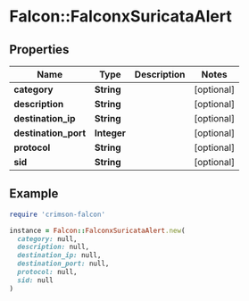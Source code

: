 # Falcon::FalconxSuricataAlert

## Properties

| Name | Type | Description | Notes |
| ---- | ---- | ----------- | ----- |
| **category** | **String** |  | [optional] |
| **description** | **String** |  | [optional] |
| **destination_ip** | **String** |  | [optional] |
| **destination_port** | **Integer** |  | [optional] |
| **protocol** | **String** |  | [optional] |
| **sid** | **String** |  | [optional] |

## Example

```ruby
require 'crimson-falcon'

instance = Falcon::FalconxSuricataAlert.new(
  category: null,
  description: null,
  destination_ip: null,
  destination_port: null,
  protocol: null,
  sid: null
)
```

